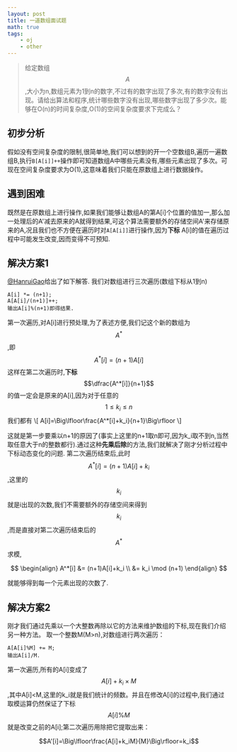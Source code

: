 ```yaml
---
layout: post
title: 一道数组面试题
math: true
tags:
    - oj
    - other
---
```


>给定数组$$A$$,大小为n,数组元素为1到n的数字,不过有的数字出现了多次,有的数字没有出现。请给出算法和程序,统计哪些数字没有出现,哪些数字出现了多少次。能够在O(n)的时间复杂度,O(1)的空间复杂度要求下完成么？

## 初步分析
假如没有空间复杂度的限制,很简单地,我们可以想到的开一个空数组B,遍历一遍数组B,执行`B[A[i]]++`操作即可知道数组A中哪些元素没有,哪些元素出现了多次。可现在空间复杂度要求为O(1),这意味着我们只能在原数组上进行数据操作。

## 遇到困难
既然是在原数组上进行操作,如果我们能够让数组A的第A[i]个位置的值加一,那么加一处理后的A'减去原来的A就得到结果,可这个算法需要额外的存储空间A'来存储原来的A,况且我们也不方便在遍历时对`A[A[i]]`进行操作,因为**下标** A[i]的值在遍历过程中可能发生改变,因而变得不可预知.

## 解决方案1
[@HanruiGao](http://weibo.com/1670029795)给出了如下解答.
我们对数组进行三次遍历(数组下标从1到n)
```
A[i] *= (n+1);
A[A[i]/(n+1)]++;
输出A[i]%(n+1)即得结果.
```
第一次遍历,对A[i]进行预处理,为了表述方便,我们记这个新的数组为$$A^*$$,即$$A^*[i]=(n+1)A[i]$$
这样在第二次遍历时,**下标** $$\dfrac{A^*[i]}{n+1}$$的值一定会是原来的A[i],因为对于任意的
$$1\leq k_i\leq n$$
我们都有
\\[
A[i]=\Big\lfloor\frac{A^*[i]+k_i}{n+1}\Big\rfloor
\\]

这就是第一步要乘以n+1的原因了(事实上这里的n+1取n即可,因为k_i取不到n,当然取任意大于n的整数都行).通过这种**先乘后除**的方法,我们就解决了刚才分析过程中下标动态变化的问题.
第二次遍历结束后,此时$$A^*[i]=(n+1)A[i]+k_i$$,这里的$$k_i$$就是i出现的次数,我们不需要额外的存储空间来得到$$k_i$$,而是直接对第二次遍历结束后的$$A^*$$求模,

$$
\begin{align}
A^*[i]  &= (n+1)A[i]+k_i \\
&= k_i \mod (n+1)
\end{align}
$$

就能够得到每一个元素出现的次数了.

## 解决方案2
刚才我们通过先乘以一个大整数再除以它的方法来维护数组的下标,现在我们介绍另一种方法。
取一个整数M(M>n),对数组进行两次遍历：

    A[A[i]%M] += M;
    输出A[i]/M.

第一次遍历,所有的A[i]变成了 $$A[i]+k_i\times M$$ ,其中A[i]<M,这里的k_i就是我们统计的频数。并且在修改A[i]的过程中,我们通过取模运算仍然保证了下标 $$A[i]\%M$$ 就是改变之前的A[i];第二次遍历用除把它提取出来：

$$A'[i]=\Big\lfloor\frac{A[i]+k_iM}{M}\Big\rfloor=k_i$$

